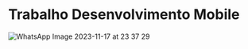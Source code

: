 # Trabalho Desenvolvimento Mobile
![WhatsApp Image 2023-11-17 at 23 37 29](https://github.com/danilofariaspereira/Nubank-mobile/assets/143275664/eaa1413d-6671-423c-843e-0c538a38df18)
